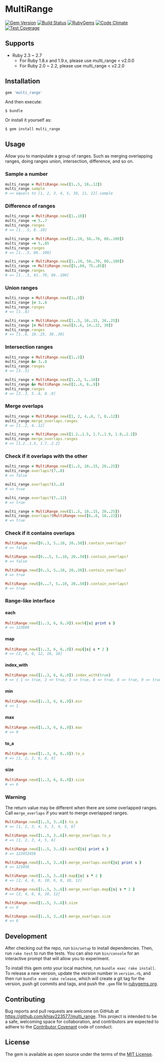 # MultiRange

[![Gem Version](https://img.shields.io/gem/v/multi_range.svg?style=flat)](http://rubygems.org/gems/multi_range)
[![Build Status](https://github.com/khiav223577/multi_range/workflows/Ruby/badge.svg)](https://github.com/khiav223577/multi_range/actions)
[![RubyGems](http://img.shields.io/gem/dt/multi_range.svg?style=flat)](http://rubygems.org/gems/multi_range)
[![Code Climate](https://codeclimate.com/github/khiav223577/multi_range/badges/gpa.svg)](https://codeclimate.com/github/khiav223577/multi_range)
[![Test Coverage](https://codeclimate.com/github/khiav223577/multi_range/badges/coverage.svg)](https://codeclimate.com/github/khiav223577/multi_range/coverage)

## Supports
 
- Ruby 2.3 ~ 2.7
  - For Ruby 1.8.x and 1.9.x, please use multi_range < v2.0.0
  - For Ruby 2.0 ~ 2.2, please use multi_range < v2.2.0

## Installation

```ruby
gem 'multi_range'
```

And then execute:

    $ bundle

Or install it yourself as:

    $ gem install multi_range

## Usage

Allow you to manipulate a group of ranges. Such as merging overlapping ranges, doing ranges union, intersection, difference, and so on.

### Sample a number
```rb
multi_range = MultiRange.new([1..5, 10..12])
multi_range.sample
# => equals to [1, 2, 3, 4, 5, 10, 11, 12].sample
```

### Difference of ranges
```rb
multi_range = MultiRange.new([1..10])
multi_range -= 5..7
multi_range.ranges
# => [1...5, 8..10]
```

```rb
multi_range = MultiRange.new([1..10, 50..70, 80..100])
multi_range -= 5..85
multi_range.ranges
# => [1...5, 86..100]
```

```rb
multi_range = MultiRange.new([1..10, 50..70, 80..100])
multi_range -= MultiRange.new([5..60, 75..85])
multi_range.ranges
# => [1...5, 61..70, 86..100] 
```

### Union ranges

```rb
multi_range = MultiRange.new([1..5])
multi_range |= 3..8
multi_range.ranges
# => [1..8]
```

```rb
multi_range = MultiRange.new([1..5, 10..15, 20..25])
multi_range |= MultiRange.new([3..6, 14..22, 30])
multi_range.ranges
# => [1..6, 10..25, 30..30]
```

### Intersection ranges

```rb
multi_range = MultiRange.new([1..5])
multi_range &= 3..8
multi_range.ranges
# => [3..5]
```

```rb
multi_range = MultiRange.new([1..3, 5..10])
multi_range &= MultiRange.new([2..6, 8..9])
multi_range.ranges
# => [2..3, 5..6, 8..9]
```

### Merge overlaps
```rb
multi_range = MultiRange.new([1, 2, 4..6, 7, 8..12])
multi_range.merge_overlaps.ranges
# => [1..2, 4..12]

multi_range = MultiRange.new([1.2..1.5, 1.7..1.9, 1.8..2.2])
multi_range.merge_overlaps.ranges
# => [1.2..1.5, 1.7..2.2]
```

### Check if it overlaps with the other

```rb
multi_range = MultiRange.new([1..5, 10..15, 20..25])
multi_range.overlaps?(7..8)
# => false

multi_range.overlaps?(3..8)
# => true

multi_range.overlaps?(7..12)
# => true
```

```rb
multi_range = MultiRange.new([1..5, 10..15, 20..25])
multi_range.overlaps?(MultiRange.new([6..8, 18..22]))
# => true
```


### Check if it contains overlaps

```rb
MultiRange.new([0..3, 5..10, 20..50]).contain_overlaps?
# => false

MultiRange.new([0...5, 5..10, 20..50]).contain_overlaps?
# => false

MultiRange.new([0..5, 5..10, 20..50]).contain_overlaps?
# => true

MultiRange.new([0...7, 5..10, 20..50]).contain_overlaps?
# => true
```

### Range-like interface

#### each
```rb
MultiRange.new([1..3, 6, 8..9]).each{|s| print s }
# => 123689
```

#### map
```rb
MultiRange.new([1..3, 6, 8..9]).map{|s| s * 2 }
# => [2, 4, 6, 12, 16, 18]
```

#### index_with
```rb
MultiRange.new([1..3, 6, 8..9]).index_with(true)
# => { 1 => true, 2 => true, 3 => true, 6 => true, 8 => true, 9 => true }
```

#### min
```rb
MultiRange.new([1..3, 6, 8..9]).min
# => 1
```

#### max
```rb
MultiRange.new([1..3, 6, 8..9]).max
# => 9
```

#### to_a
```rb
MultiRange.new([1..3, 6, 8..9]).to_a
# => [1, 2, 3, 6, 8, 9]
```


#### size
```rb
MultiRange.new([1..3, 6, 8..9]).size
# => 6
```

### Warning

The return value may be different when there are some overlapped ranges.
Call `merge_overlaps` if you want to merge overlapped ranges.

```rb
MultiRange.new([1..5, 3..6]).to_a
# => [1, 2, 3, 4, 5, 3, 4, 5, 6] 

MultiRange.new([1..5, 3..6]).merge_overlaps.to_a
# => [1, 2, 3, 4, 5, 6]
```

```rb
MultiRange.new([1..5, 3..6]).each{|s| print s }
# => 123453456

MultiRange.new([1..5, 3..6]).merge_overlaps.each{|s| print s }
# => 123456
```

```rb
MultiRange.new([1..5, 3..6]).map{|s| s * 2 }
# => [2, 4, 6, 8, 10, 6, 8, 10, 12] 

MultiRange.new([1..5, 3..6]).merge_overlaps.map{|s| s * 2 }
# => [2, 4, 6, 8, 10, 12] 
```

```rb
MultiRange.new([1..5, 3..6]).size
# => 9

MultiRange.new([1..5, 3..6]).merge_overlaps.size
# => 6
```

## Development

After checking out the repo, run `bin/setup` to install dependencies. Then, run `rake test` to run the tests. You can also run `bin/console` for an interactive prompt that will allow you to experiment.

To install this gem onto your local machine, run `bundle exec rake install`. To release a new version, update the version number in `version.rb`, and then run `bundle exec rake release`, which will create a git tag for the version, push git commits and tags, and push the `.gem` file to [rubygems.org](https://rubygems.org).

## Contributing

Bug reports and pull requests are welcome on GitHub at https://github.com/khiav223577/multi_range. This project is intended to be a safe, welcoming space for collaboration, and contributors are expected to adhere to the [Contributor Covenant](http://contributor-covenant.org) code of conduct.


## License

The gem is available as open source under the terms of the [MIT License](http://opensource.org/licenses/MIT).

